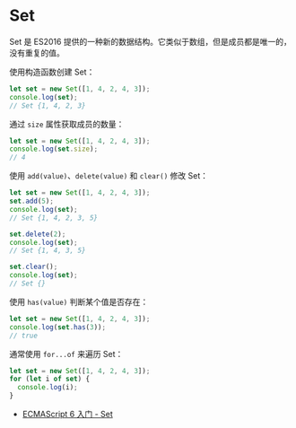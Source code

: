 # Set

Set 是 ES2016 提供的一种新的数据结构。它类似于数组，但是成员都是唯一的，没有重复的值。

使用构造函数创建 Set：

```js
let set = new Set([1, 4, 2, 4, 3]);
console.log(set);
// Set {1, 4, 2, 3}
```

通过 `size` 属性获取成员的数量：

```js
let set = new Set([1, 4, 2, 4, 3]);
console.log(set.size);
// 4
```

使用 `add(value)`、`delete(value)` 和 `clear()` 修改 Set：

```js
let set = new Set([1, 4, 2, 4, 3]);
set.add(5);
console.log(set);
// Set {1, 4, 2, 3, 5}

set.delete(2);
console.log(set);
// Set {1, 4, 3, 5}

set.clear();
console.log(set);
// Set {}
```

使用 `has(value)` 判断某个值是否存在：

```js
let set = new Set([1, 4, 2, 4, 3]);
console.log(set.has(3));
// true
```

通常使用 `for...of` 来遍历 Set：

```js
let set = new Set([1, 4, 2, 4, 3]);
for (let i of set) {
  console.log(i);
}
```

- [ECMAScript 6 入门 - Set](http://es6.ruanyifeng.com/#docs/set-map#Set)
